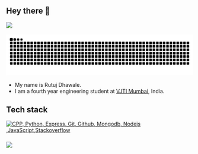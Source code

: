 ## Hey there 👋

<!--
**killjoycircuit/killjoycircuit** is a ✨ _special_ ✨ repository because its `README.md` (this file) appears on your GitHub profile.
-->

<p align="left">
  <a href="https://www.linkedin.com/in/rutuj-dhawale-6a471931b/"><img src="https://img.shields.io/badge/LinkedIn-blue?style=flat&logo=linkedin&logoColor=white" /></a>
</p>

<p align="cengter">
  <img src="https://raw.githubusercontent.com/killjoycircuit/killjoycircuit/output/github-contribution-grid-snake-dark.svg#gh-dark-mode-only" />
</p>

- My name is Rutuj Dhawale.
- I am a fourth year engineering student at [VJTI Mumbai](https://vjti.ac.in/), India.

## Tech stack

[![CPP, Python, Express, Git, Github, Mongodb, Nodejs ,JavaScript,Stackoverflow](https://skillicons.dev/icons?i=cpp,py,express,git,github,mongodb,nodejs,js,react,stackoverflow&perline=10)](https://skillicons.dev)

###
<img align="left" src="https://komarev.com/ghpvc/?username=killjoycircuit&color=blue"/>

